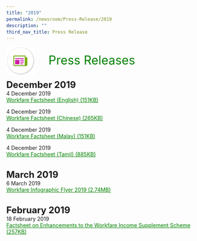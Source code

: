 ```yaml
---
title: "2019"
permalink: /newsroom/Press-Release/2019
description: ""
third_nav_title: Press Release
---
```

<img align="left" src="/images/icons/ico_media_articles.png" class="PressReleaseIcon">
<br>
<font align="center" color="green" size="+3">&nbsp;&nbsp;&nbsp;&nbsp;Press Releases</font><br><br>

<font size="+2"><b>December 2019</b></font><br>
4 December 2019<br>
<a class="hyperlink" href="/files/pdf-press-release/dec-2019/Workfare%20Factsheet-English.pdf">Workfare Factsheet (English) (151KB)</a>

4 December 2019<br>
<a class="hyperlink" href="/files/pdf-press-release/dec-2019/Workfare%20Factsheet-Chinese.pdf">Workfare Factsheet (Chinese) (265KB)</a>

4 December 2019<br>
<a class="hyperlink" href="/files/pdf-press-release/dec-2019/Workfare%20Factsheet-Malay.pdf">Workfare Factsheet (Malay) (151KB)</a>

4 December 2019 <br>
<a class="hyperlink" href="/files/pdf-press-release/dec-2019/Workfare%20Factsheet-Tamil.pdf">Workfare Factsheet (Tamil) (885KB)</a>

<br><font size="+2"><b>March 2019</b></font><br>
6 March 2019<br>
<a class="hyperlink" href="/files/pdf-press-release/mar-2019/Workfare%20Infographic%20Flyer%202019.pdf">Workfare Infographic Flyer 2019 (2.74MB)</a>

<br><font size="+2"><b>February 2019</b></font><br>
18 February 2019<br>
<a class="hyperlink" href="/files/pdf-press-release/feb-2019/PressRelease_Feb2019.pdf">Factsheet on Enhancements to the Workfare Income Supplement Scheme (257KB)</a>

<style>
img.PressReleaseIcon {
  height: 15%;
  width: 15%;
}
 a.hyperlink {
    color:green;
  }
a.hyperlink:hover {
    color:MediumVioletRed;
  }
</style>